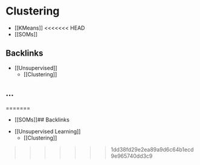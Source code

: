 # Clustering
- [[KMeans]]
<<<<<<< HEAD
- [[SOMs]]



## Backlinks
* [[Unsupervised]]
	* [[Clustering]]

## ...
=======
- [[SOMs]]## Backlinks
* [[Unsupervised Learning]]
	* [[Clustering]]

>>>>>>> 1dd38fd29e2ea89a9d6c64b1ecd9e965740dd3c9
